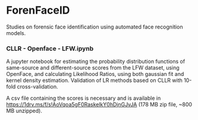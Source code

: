 # ForenFaceID
 Studies on forensic face identification using automated face recognition models.

### CLLR - Openface - LFW.ipynb

A jupyter notebook for estimating the probability distribution functions of same-source and different-source scores from the LFW dataset, using OpenFace, and calculating Likelihood Ratios, using both gaussian fit and kernel density estimation. Validation of LR methods based on CLLR with 10-fold cross-validation.

A csv file containing the scores is necessary and is available in https://1drv.ms/f/s!AoVqoa5gF0RaskelkY0hDjnGJvJA (178 MB zip file, ~800 MB unzipped). 
